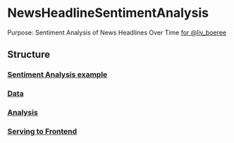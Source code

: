# NewsHeadlineSentimentAnalysis
Purpose:
Sentiment Analysis of News Headlines Over Time [for @liv_boeree](https://twitter.com/liv_boeree/status/1577736069528793090?s=21&t=95GJFxrIzCjGZg7NmAp-sw)


## Structure

### [Sentiment Analysis example](https://towardsdatascience.com/step-by-step-twitter-sentiment-analysis-in-python-d6f650ade58d)


### [Data](https://newsapi.org/docs/client-libraries/python) 


### [Analysis]((https://www.nltk.org/_modules/nltk/sentiment/vader.html))



### [Serving to Frontend](https://stackoverflow.com/questions/11747527/how-to-connect-javascript-to-python-sharing-data-with-json-format-in-both-ways)


